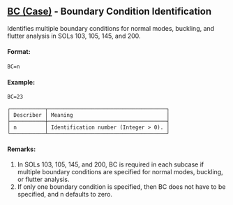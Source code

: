 ## [BC (Case)](https://nexus.hexagon.com/documentationcenter/bundle/MSC_Nastran_2022.4/page/Nastran_Combined_Book/qrg/casecontrol4a/TOC.BC.Case.xhtml) - Boundary Condition Identification

Identifies multiple boundary conditions for normal modes, buckling, and flutter analysis in SOLs 103, 105, 145, and 200.

#### Format:

```nastran
BC=n
```

#### Example:

```nastran
BC=23
```

```text
┌───────────┬──────────────────────────────────────┐
│ Describer │ Meaning                              │
├───────────┼──────────────────────────────────────┤
│ n         │ Identification number (Integer > 0). │
└───────────┴──────────────────────────────────────┘
```
#### Remarks:

1. In SOLs 103, 105, 145, and 200, BC is required in each subcase if multiple boundary conditions are specified for normal modes, buckling, or flutter analysis.
2. If only one boundary condition is specified, then BC does not have to be specified, and n defaults to zero.
